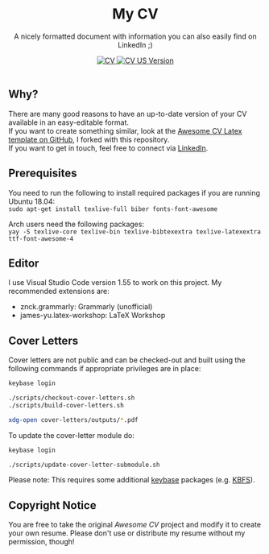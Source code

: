 <h1 align="center">
  My CV
</h1>

<p align="center">
  A nicely formatted document with information you can also easily find on LinkedIn ;)
</p>

<div align="center">
  <a href="https://github.com/MartinLoeper/My-CV/releases/download/latest/cv-martin-loeper.pdf">
    <img alt="CV" src="https://img.shields.io/badge/cv-pdf-green.svg?style=for-the-badge" />
  </a>
  <a href="https://github.com/MartinLoeper/My-CV/releases/download/latest/cv-us-martin-loeper.pdf">
    <img alt="CV US Version" src="https://img.shields.io/badge/cv--us-pdf-green?style=for-the-badge" />
  </a>
</div>

<br />

## Why?

There are many good reasons to have an up-to-date version of your CV available in an easy-editable format.   
If you want to create something similar, look at the [Awesome CV Latex template on GitHub](https://github.com/posquit0/Awesome-CV), I forked with this repository.  
If you want to get in touch, feel free to connect via [LinkedIn](https://www.linkedin.com/in/martinloeper/).

## Prerequisites
You need to run the following to install required packages if you are running Ubuntu 18.04:   
`sudo apt-get install texlive-full biber fonts-font-awesome`

Arch users need the following packages:   
`yay -S texlive-core texlive-bin texlive-bibtexextra texlive-latexextra ttf-font-awesome-4`

## Editor
I use Visual Studio Code version 1.55 to work on this project.
My recommended extensions are:
- znck.grammarly: Grammarly (unofficial)
- james-yu.latex-workshop: LaTeX Workshop

## Cover Letters
Cover letters are not public and can be checked-out and built using the following commands if appropriate privileges are in place:   

```bash
keybase login

./scripts/checkout-cover-letters.sh
./scripts/build-cover-letters.sh

xdg-open cover-letters/outputs/*.pdf
```

To update the cover-letter module do:

```bash
keybase login

./scripts/update-cover-letter-submodule.sh
```

Please note: This requires some additional [keybase](https://aur.archlinux.org/packages/keybase-bin/) packages (e.g. [KBFS](https://archlinux.org/packages/community/x86_64/kbfs/)).

## Copyright Notice

You are free to take the original *Awesome CV* project and modify it to create your own resume. Please don't use or distribute my resume without my permission, though!
